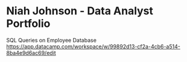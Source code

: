 # Niah Johnson - Data Analyst Portfolio
SQL Queries on Employee Database
https://app.datacamp.com/workspace/w/99892d13-cf2a-4cb6-a514-8ba4e9d6ac69/edit
